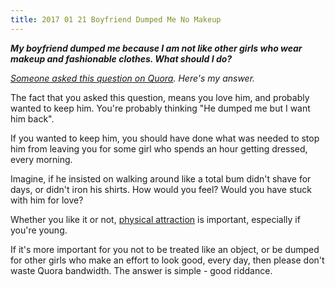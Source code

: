 ```yaml
---
title: 2017 01 21 Boyfriend Dumped Me No Makeup
---
```


<em><strong>My boyfriend dumped me because I am not like other girls who wear makeup and fashionable clothes. What should I do?</strong></em>

<em><a href="https://www.quora.com/My-boyfriend-dumped-me-because-I-am-not-like-other-girls-who-wear-makeup-and-fashionable-clothes-What-should-I-do" target="_blank">Someone asked this question on Quora</a>. Here's my answer.</em>

The fact that you asked this question, means you love him, and probably wanted to keep him. You're probably thinking "He dumped me but I want him back".

If you wanted to keep him, you should have done what was needed to stop him from leaving you for some girl who spends an hour getting dressed, every morning.

Imagine, if he insisted on walking around like a total bum didn't shave for days, or didn't iron his shirts. How would you feel? Would you have stuck with him for love?

Whether you like it or not, <a class="zem_slink" title="Physical attractiveness" href="http://en.wikipedia.org/wiki/Physical_attractiveness" target="_blank" rel="wikipedia">physical attraction</a> is important, especially if you're young.

If it's more important for you not to be treated like an object, or be dumped for other girls who make an effort to look good, every day, then please don't waste Quora bandwidth. The answer is simple - good riddance.
